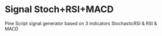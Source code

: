 # Signal Stoch+RSI+MACD
 Pine Script signal generator based on 3 indicators StochasticRSI & RSI & MACD
